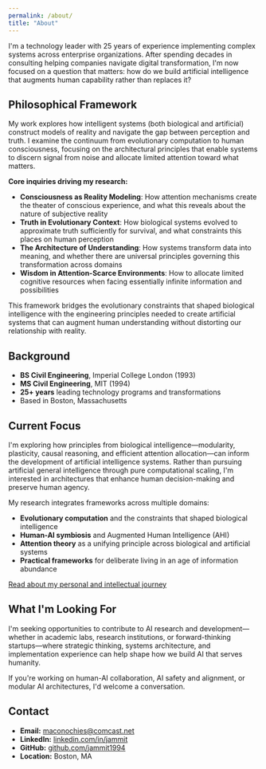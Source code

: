 ```yaml
---
permalink: /about/
title: "About"
---
```


I'm a technology leader with 25 years of experience implementing complex systems across enterprise organizations. After spending decades in consulting helping companies navigate digital transformation, I'm now focused on a question that matters: how do we build artificial intelligence that augments human capability rather than replaces it?

## Philosophical Framework

My work explores how intelligent systems (both biological and artificial) construct models of reality and navigate the gap between perception and truth. I examine the continuum from evolutionary computation to human consciousness, focusing on the architectural principles that enable systems to discern signal from noise and allocate limited attention toward what matters.

**Core inquiries driving my research:**

- **Consciousness as Reality Modeling**: How attention mechanisms create the theater of conscious experience, and what this reveals about the nature of subjective reality
- **Truth in Evolutionary Context**: How biological systems evolved to approximate truth sufficiently for survival, and what constraints this places on human perception  
- **The Architecture of Understanding**: How systems transform data into meaning, and whether there are universal principles governing this transformation across domains
- **Wisdom in Attention-Scarce Environments**: How to allocate limited cognitive resources when facing essentially infinite information and possibilities

This framework bridges the evolutionary constraints that shaped biological intelligence with the engineering principles needed to create artificial systems that can augment human understanding without distorting our relationship with reality.

## Background

- **BS Civil Engineering**, Imperial College London (1993)
- **MS Civil Engineering**, MIT (1994)
- **25+ years** leading technology programs and transformations
- Based in Boston, Massachusetts

## Current Focus

I'm exploring how principles from biological intelligence—modularity, plasticity, causal reasoning, and efficient attention allocation—can inform the development of artificial intelligence systems. Rather than pursuing artificial general intelligence through pure computational scaling, I'm interested in architectures that enhance human decision-making and preserve human agency.

My research integrates frameworks across multiple domains:
- **Evolutionary computation** and the constraints that shaped biological intelligence
- **Human-AI symbiosis** and Augmented Human Intelligence (AHI)
- **Attention theory** as a unifying principle across biological and artificial systems
- **Practical frameworks** for deliberate living in an age of information abundance

[Read about my personal and intellectual journey](/journey/)

## What I'm Looking For

I'm seeking opportunities to contribute to AI research and development—whether in academic labs, research institutions, or forward-thinking startups—where strategic thinking, systems architecture, and implementation experience can help shape how we build AI that serves humanity.

If you're working on human-AI collaboration, AI safety and alignment, or modular AI architectures, I'd welcome a conversation.

## Contact

- **Email:** maconochies@comcast.net
- **LinkedIn:** [linkedin.com/in/jammit](https://www.linkedin.com/in/jammit/)
- **GitHub:** [github.com/jammit1994](https://github.com/jammit1994)
- **Location:** Boston, MA
